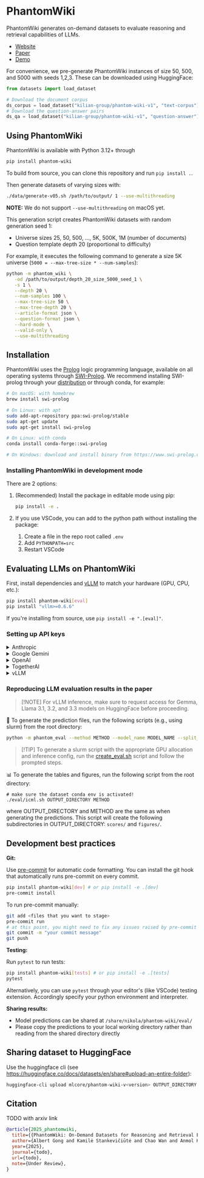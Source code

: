 # PhantomWiki

PhantomWiki generates on-demand datasets to evaluate reasoning and retrieval capabilities of LLMs.

- [Website](/todo)
- [Paper](/todo)
- [Demo](/demo.ipynb)

For convenience, we pre-generate PhantomWiki instances of size 50, 500, and 5000 with seeds 1,2,3. These can be downloaded using HuggingFace:

```python
from datasets import load_dataset

# Download the document corpus
ds_corpus = load_dataset("kilian-group/phantom-wiki-v1", "text-corpus")
# Download the question-answer pairs
ds_qa = load_dataset("kilian-group/phantom-wiki-v1", "question-answer")
```

## Using PhantomWiki

PhantomWiki is available with Python 3.12+ through

```bash
pip install phantom-wiki
```

To build from source, you can clone this repository and run `pip install .`.

Then generate datasets of varying sizes with:

```bash
./data/generate-v05.sh /path/to/output/ 1 --use-multithreading
```

**NOTE:** We do not support `--use-multithreading` on macOS yet.

This generation script creates PhantomWiki datasets with random generation seed 1:

- Universe sizes 25, 50, 500, ..., 5K, 500K, 1M (number of documents)
- Question template depth 20 (proportional to difficulty)

For example, it executes the following command to generate a size 5K universe (`5000 = --max-tree-size * --num-samples`):

```bash
python -m phantom_wiki \
   -od /path/to/output/depth_20_size_5000_seed_1 \
   -s 1 \
   --depth 20 \
   --num-samples 100 \
   --max-tree-size 50 \
   --max-tree-depth 20 \
   --article-format json \
   --question-format json \
   --hard-mode \
   --valid-only \
   --use-multithreading
```

## Installation

PhantomWiki uses the [Prolog](https://en.wikipedia.org/wiki/Prolog) logic programming language, available on all operating systems through [SWI-Prolog](https://www.swi-prolog.org/).
We recommend installing SWI-prolog through your [distribution](https://www.swi-prolog.org/Download.html) or through conda, for example:

```bash
# On macOS: with homebrew
brew install swi-prolog

# On Linux: with apt
sudo add-apt-repository ppa:swi-prolog/stable
sudo apt-get update
sudo apt-get install swi-prolog

# On Linux: with conda
conda install conda-forge::swi-prolog

# On Windows: download and install binary from https://www.swi-prolog.org/download/stable
```

### Installing PhantomWiki in development mode

There are 2 options:

1. (Recommended) Install the package in editable mode using pip:

   ```bash
   pip install -e .
   ```

2. If you use VSCode, you can add to the python path without installing the package:

   1. Create a file in the repo root called `.env`
   2. Add `PYTHONPATH=src`
   3. Restart VSCode

## Evaluating LLMs on PhantomWiki

First, install dependencies and [vLLM](https://github.com/vllm-project/vllm) to match your hardware (GPU, CPU, etc.):

```bash
pip install phantom-wiki[eval]
pip install "vllm>=0.6.6"
```

If you're installing from source, use `pip install -e ".[eval]"`.

### Setting up API keys

<details>
<summary>Anthropic</summary>

1. Register an account *with your cornell.edu email* and join "Kilian's Group"
2. Create an API key at https://console.anthropic.com/settings/keys under your name
3. Set your Anthropic API key in your conda environment:

```bash
conda env config vars set ANTHROPIC_API_KEY=xxxxx
```

Rate limits: https://docs.anthropic.com/en/api/rate-limits#updated-rate-limits

:rotating_light: The Anthropic API has particularly low rate limits so it takes longer to get predictions.

</details>

<details>
<summary>Google Gemini</summary>

1. Create an API key at https://aistudio.google.com/app/apikey (NOTE: for some reason, Google AI Studio is disabled for cornell.edu accounts, so use your personal account)
2. Set your Gemini API key:

```bash
conda env config vars set GEMINI_API_KEY=xxxxx
```

</details>

<details>
<summary>OpenAI</summary>

1. Register an account *with your cornell.edu email* at https://platform.openai.com/ and join "Kilian's Group"
2. Create an API key at https://platform.openai.com/settings/organization/api-keys under your name
3. Set your OpenAI API key in your conda environment:

```bash
conda env config vars set OPENAI_API_KEY=xxxxx
```

Rate limits: https://platform.openai.com/docs/guides/rate-limits#usage-tiers

</details>

<details>
<summary>TogetherAI</summary>

1. Register for an account at https://api.together.ai
2. Set your TogetherAI API key:

```bash
conda env config vars set TOGETHER_API_KEY=xxxxx
```

</details>

<details>
<summary>vLLM</summary>

Original setup instructions: https://docs.vllm.ai/en/stable/getting_started/installation.html#install-the-latest-code

Additional notes:

- It's recommended to download the model manually:

```bash
huggingface-cli download MODEL_REPO_ID
```

- The models and their configs are downloaded directly from HuggingFace and almost all models on HF are fair game (see also: https://docs.vllm.ai/en/stable/models/supported_models.html#supported-models)
- Total number of attention heads must be divisible by tensor parallel size
- See minimum GPU requirements for [small](eval/zeroshot_S.sh), [medium](eval/zeroshot_M.sh), and [large](eval/zeroshot_L.sh) models at the top of each eval inference script
- Running the same code on the same GPU indeed gives perfectly reproducible outputs, but running the same code on different GPUs (e.g., 3090 vs A6000) doesn't necessarily lead to the same results (see: https://github.com/albertgong1/phantom-wiki/pull/79#issuecomment-2559001925).

</details>

### Reproducing LLM evaluation results in the paper

> \[!NOTE\]
> For vLLM inference, make sure to request access for Gemma, Llama 3.1, 3.2, and 3.3 models on HuggingFace before proceeding.

🧪 To generate the prediction files, run the following scripts (e.g., using slurm) from the root directory:

```bash
python -m phantom_eval --method METHOD --model_name MODEL_NAME --split_list SPLIT_LIST -od OUTPUT_DIRECTORY
```

> \[!TIP\]
> To generate a slurm script with the appropriate GPU allocation and inference config, run the [create_eval.sh](./eval/create_eval.sh) script and follow the prompted steps.

📊 To generate the tables and figures, run the following script from the root directory:

```
# make sure the dataset conda env is activated!
./eval/icml.sh OUTPUT_DIRECTORY METHOD
```

where OUTPUT_DIRECTORY and METHOD are the same as when generating the predictions. This script will create the following subdirectories in OUTPUT_DIRECTORY: `scores/` and `figures/`.

## Development best practices

**Git:**

Use [pre-commit](https://pre-commit.com/) for automatic code formatting.
You can install the git hook that automatically runs pre-commit on every commit.

```bash
pip install phantom-wiki[dev] # or pip install -e .[dev]
pre-commit install
```

To run pre-commit manually:

```bash
git add <files that you want to stage>
pre-commit run
# at this point, you might need to fix any issues raised by pre-commit and restage your modified files
git commit -m "your commit message"
git push
```

**Testing:**

Run `pytest` to run tests:

```bash
pip install phantom-wiki[tests] # or pip install -e .[tests]
pytest
```

Alternatively, you can use `pytest` through your editor's (like VSCode) testing extension.
Accordingly specify your python environment and interpreter.

**Sharing results:**

- Model predictions can be shared at `/share/nikola/phantom-wiki/eval/`
- Please copy the predictions to your local working directory rather than reading from the shared directory directly

## Sharing dataset to HuggingFace

Use the huggingface cli (see https://huggingface.co/docs/datasets/en/share#upload-an-entire-folder):

```bash
huggingface-cli upload mlcore/phantom-wiki-v<version> OUTPUT_DIRECTORY . --repo-type dataset --commit-message="optional commit message"
```

## Citation

TODO with arxiv link

```bibtex
@article{2025_phantomwiki,
  title={{PhantomWiki: On-Demand Datasets for Reasoning and Retrieval Evaluation}},
  author={Albert Gong and Kamilė Stankevičiūtė and Chao Wan and Anmol Kabra and Raphael Thesmar and Johann Lee and Julius Klenke and Carla P. Gomes and Kilian Q. Weinberger},
  year={2025},
  journal={todo},
  url={todo},
  note={Under Review},
}
```
